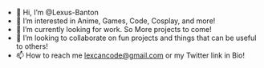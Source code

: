 - 👋 Hi, I’m @Lexus-Banton
- 👀 I’m interested in Anime, Games, Code, Cosplay, and more!
- 🌱 I’m currently looking for work. So More projects to come!
- 💞️ I’m looking to collaborate on fun projects and things that can be useful to others!
- 📫 How to reach me lexcancode@gmail.com or my Twitter link in Bio!

<!---
Lexus-Banton/Lexus-Banton is a ✨ special ✨ repository because its `README.md` (this file) appears on your GitHub profile.
You can click the Preview link to take a look at your changes.
--->
